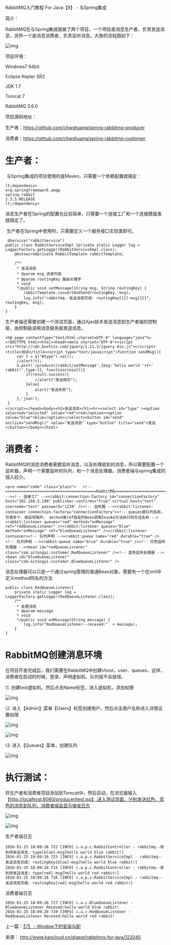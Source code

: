 RabbitMQ入门教程 For Java【9】 - 与Spring集成

简介：

​        RabbitMQ在与Spring集成我做了两个项目，一个项目是消息生产者，负责发送消息，另外一个是消息消费者，负责监听消息。大致的流程图如下：

![img](image-201710201645/0.06872993218712509.png)

项目环境：

Windows7 64bit

Eclipse Kepler SR2

JDK 1.7

Tomcat 7

RabbitMQ 3.6.0

项目源码地址：

生产者：<https://github.com/chwshuang/spring-rabbitmq-producer>

消费者：<https://github.com/chwshuang/spring-rabbitmq-customer>

# 生产者：

​        与Spring集成的项目使用的是Maven，只需要一个依赖配置就搞定：

```
lt;dependency>  
org.springframework.amqp  
spring-rabbit  
1.3.5.RELEASE  
lt;/dependency>  
```

​        消息生产者在Spring的配置也比较简单，只需要一个连接工厂和一个连接模版类就搞定了。

​        生产者在Spring中使用时，只需要定义一个服务接口实现类即可。

```
 @Service("rabbitService")  
public class RabbitServiceImpl {private static Logger log = LoggerFactory.getLogger(RabbitServiceImpl.class);  
    @Autowiredprivate RabbitTemplate rabbitTemplate;  

    /**  
     * 发送消息  
     * @param msg 消息内容  
     * @param routingKey 路由关键字  
     * void  
     */public void setMessage(String msg, String routingKey) {  
        rabbitTemplate.convertAndSend(routingKey, msg);  
        log.info("rabbitmq--发送消息完成: routingKey[{}]-msg[{}]", routingKey, msg);  
    }  
}  
```

生产者端还需要创建一个测试页面，通过Ajax技术发送消息到生产者端的控制层，由控制层调用消息服务层发送消息。

```
<%@ page contentType="text/html;charset=UTF-8" language="java"%><!DOCTYPE html><html><head><meta charset="UTF-8"><script src="http://cdn.bootcss.com/jquery/1.11.3/jquery.min.js"></script><title>测试</title><script type="text/javascript">function sendMsg(){  
     var t = $("#type").val();  
     //alert(t);  
     $.post('/producer/rabbit/setMessage',{msg:'hello world '+t+' rabbit!',type:t}, function(result){  
         if(result.success){  
             //alert("发送成功");  
         }else{  
             alert("发送失败");  
         }  
     },'json');  
 }  
</script></head><body><h1>发送消息</h1><hr><select id="type" ><option selected="selected" value="red">red</option><option value="blue">blue</option></select><button id="send" onclick="sendMsg()" value="发送消息" type="button" title="send">发送</button></body></html>  
```

# 消费者：

​        RabbitMQ的消息消费者需要监听消息，以及处理收到的消息，所以需要配置一个监听器，声明一个需要监听的队列，和一个消息处理器。消费者端与spring集成的侵入较少。

```
<pre name="code" class="plain">   <!-- ========================================RabbitMQ========================================= --><!-- 连接工厂 --><rabbit:connection-factory id="connectionFactory" host="192.168.5.198" publisher-confirms="true" virtual-host="test" username="test" password="1234" /><!-- 监听器 --><rabbit:listener-container connection-factory="connectionFactory"><!-- queues是队列名称，可填多个，用逗号隔开， method是ref指定的Bean调用Invoke方法执行的方法名称 --><rabbit:listener queues="red" method="onMessage" ref="redQueueListener" /><rabbit:listener queues="blue" method="onMessage" ref="blueQueueListener" /></rabbit:listener-container><!-- 队列声明 --><rabbit:queue name="red" durable="true" /><!-- 队列声明 --><rabbit:queue name="blue" durable="true" /><!-- 红色监听处理器 --><bean id="redQueueListener" class="com.aitongyi.customer.RedQueueListener" /><!-- 蓝色监听处理器 --><bean id="blueQueueListener" class="com.aitongyi.customer.BlueQueueListener" />  
```

​        消息处理器可以只是一个通过spring管理的普通Bean对象，需要有一个在xml中定义method同名的方法

```
public class RedQueueListener{  
    private static Logger log = LoggerFactory.getLogger(RedQueueListener.class);  
    /**  
     * 处理消息  
     * @param message  
     * void  
     */public void onMessage(String message) {  
        log.info("RedQueueListener--receved:"  + message);  
    }  
}  
```

# RabbitMQ创建消息环境

​        在项目开发完成后，我们需要在RabbitMQ中创建vhost，user、queues，这样，消费者在启动的时候，登录、声明虚拟机、队列就不会报错。

\1. 创建test虚拟机，然后点击Name标签，进入虚拟机，添加权限

![img](image-201710201645/0.24692606925964355.png)

\2. 进入【Admin】菜单【Users】标签创建用户，然后点击用户名称进入详情设置权限

![img](image-201710201645/0.9454892356880009.png)

![img](image-201710201645/0.0785766791086644.png)

\3. 进入【Queues】菜单，创建队列

![img](image-201710201645/0.8322394795250148.png)

# 执行测试：

将生产者和消费者项目添加到Tomcat中，然后启动，在浏览器输入【[http://localhost:8080/producer/test.jsp】,进入测试页面，分别发送红色、蓝色的消息到队列，消费者端会显示接收日志](http://localhost:8080/producer/test.jsp%E3%80%91,%E8%BF%9B%E5%85%A5%E6%B5%8B%E8%AF%95%E9%A1%B5%E9%9D%A2%EF%BC%8C%E5%88%86%E5%88%AB%E5%8F%91%E9%80%81%E7%BA%A2%E8%89%B2%E3%80%81%E8%93%9D%E8%89%B2%E7%9A%84%E6%B6%88%E6%81%AF%E5%88%B0%E9%98%9F%E5%88%97%EF%BC%8C%E6%B6%88%E8%B4%B9%E8%80%85%E7%AB%AF%E4%BC%9A%E6%98%BE%E7%A4%BA%E6%8E%A5%E6%94%B6%E6%97%A5%E5%BF%97)

![img](image-201710201645/0.12156543461605906.png)

![img](image-201710201645/0.8027501467149705.png)

生产者端日志

```
2016-01-25 18:09:26 722 [INFO] c.a.p.c.RabbitController - rabbitmq--收到待发送消息: type[blue]-msg[hello world blue rabbit!]  
2016-01-25 18:09:26 723 [INFO] c.a.p.s.RabbitServiceImpl - rabbitmq--发送消息完成: routingKey[blue]-msg[hello world blue rabbit!]  
2016-01-25 18:09:28 715 [INFO] c.a.p.c.RabbitController - rabbitmq--收到待发送消息: type[red]-msg[hello world red rabbit!]  
2016-01-25 18:09:28 716 [INFO] c.a.p.s.RabbitServiceImpl - rabbitmq--发送消息完成: routingKey[red]-msg[hello world red rabbit!]
```

消费者端日志

```
2016-01-25 18:09:26 727 [INFO] c.a.c.BlueQueueListener - BlueQueueListener Receved:hello world blue rabbit!  
2016-01-25 18:09:28 719 [INFO] c.a.c.RedQueueListener - RedQueueListener Receved:hello world red rabbit! 
```

上一篇：[【7】 - Window下的安装与配](http://www.kancloud.cn/digest/rabbitmq-for-java/122044)

来源： <http://www.kancloud.cn/digest/rabbitmq-for-java/122045>